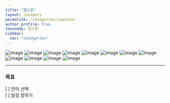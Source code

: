 ```yaml
---
title: "캡스톤"
layout: category
permalink: /categories/capston/
author_profile: true
taxonomy: 캡스톤
sidebar:
  nav: "categories"
---
```

![image](https://github.com/garusitell/utterances/assets/45359953/12753d27-6d34-4d55-81b2-c9186278ed57)
![image](https://github.com/garusitell/utterances/assets/45359953/b3a3a83f-092f-4b62-a45b-a512c7a95aa0)
![image](https://github.com/garusitell/utterances/assets/45359953/65b928f0-d804-419e-8495-e1e177404654)
![image](https://github.com/garusitell/utterances/assets/45359953/3b27032d-3f7a-4f31-bc55-b8c9e349844a)
![image](https://github.com/garusitell/utterances/assets/45359953/41a08f6f-0279-41e5-8130-588cb590f624)
![image](https://github.com/garusitell/utterances/assets/45359953/fe85beb0-a240-47f4-8bcc-80d274db1999)
![image](https://github.com/garusitell/utterances/assets/45359953/ad12d186-67fe-4aac-9477-3935a4f3a581)
![image](https://github.com/garusitell/utterances/assets/45359953/fc4988eb-3fe8-4aec-bacf-2acc48b9f561)
![image](https://github.com/garusitell/utterances/assets/45359953/2b0319ba-a9c0-4537-ad2b-1caefda6df76)
![image](https://github.com/garusitell/utterances/assets/45359953/4e0476d8-fe38-4cdb-97ab-dea0a8138f33)
![image](https://github.com/garusitell/utterances/assets/45359953/82488f50-62bf-4dcf-b1b7-29efa4f9c11e)
![image](https://github.com/garusitell/utterances/assets/45359953/49c71ae4-ecf5-41cc-9646-91c4d63551cc)

<hr>

### 목표

[ ] 언어 선택  
[ ] 일정 정하기  
